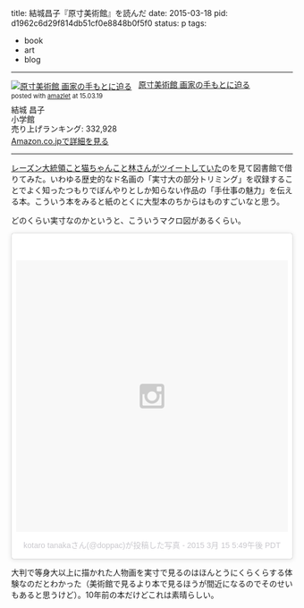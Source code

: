 title: 結城昌子『原寸美術館』を読んだ
date: 2015-03-18
pid: d1962c6d29f814db51cf0e8848b0f5f0
status: p
tags:
- book
- art
- blog
---

<div class="amazlet-box" style="margin-bottom:0px;"><div class="amazlet-image" style="float:left;margin:0px 12px 1px 0px;"><a href="http://www.amazon.co.jp/exec/obidos/ASIN/4096817910/dotimpact-22/ref=nosim/" name="amazletlink" target="_blank"><img src="http://ecx.images-amazon.com/images/I/318CZKKDZYL._SL160_.jpg" alt="原寸美術館 画家の手もとに迫る" style="border: none;" /></a></div><div class="amazlet-info" style="line-height:120%; margin-bottom: 10px"><div class="amazlet-name" style="margin-bottom:10px;line-height:120%"><a href="http://www.amazon.co.jp/exec/obidos/ASIN/4096817910/dotimpact-22/ref=nosim/" name="amazletlink" target="_blank">原寸美術館 画家の手もとに迫る</a><div class="amazlet-powered-date" style="font-size:80%;margin-top:5px;line-height:120%">posted with <a href="http://www.amazlet.com/" title="amazlet" target="_blank">amazlet</a> at 15.03.19</div></div><div class="amazlet-detail">結城 昌子 <br />小学館 <br />売り上げランキング: 332,928<br /></div><div class="amazlet-sub-info" style="float: left;"><div class="amazlet-link" style="margin-top: 5px"><a href="http://www.amazon.co.jp/exec/obidos/ASIN/4096817910/dotimpact-22/ref=nosim/" name="amazletlink" target="_blank">Amazon.co.jpで詳細を見る</a></div></div></div><div class="amazlet-footer" style="clear: left"></div></div>

----

[レーズン大統領こと猫ちゃんこと林さんがツイートしていた][1]のを見て図書館で借りてみた。いわゆる歴史的なド名画の「実寸大の部分トリミング」を収録することでよく知ったつもりでぼんやりとしか知らない作品の「手仕事の魅力」を伝える本。こういう本をみると紙のとくに大型本のちからはものすごいなと思う。

どのくらい実寸なのかというと、こういうマクロ図があるくらい。
<blockquote class="instagram-media" data-instgrm-version="4" style=" background:#FFF; border:0; border-radius:3px; box-shadow:0 0 1px 0 rgba(0,0,0,0.5),0 1px 10px 0 rgba(0,0,0,0.15); margin: 1px; max-width:658px; padding:0; width:99.375%; width:-webkit-calc(100% - 2px); width:calc(100% - 2px);"><div style="padding:8px;"> <div style=" background:#F8F8F8; line-height:0; margin-top:40px; padding:50% 0; text-align:center; width:100%;"> <div style=" background:url(data:image/png;base64,iVBORw0KGgoAAAANSUhEUgAAACwAAAAsCAMAAAApWqozAAAAGFBMVEUiIiI9PT0eHh4gIB4hIBkcHBwcHBwcHBydr+JQAAAACHRSTlMABA4YHyQsM5jtaMwAAADfSURBVDjL7ZVBEgMhCAQBAf//42xcNbpAqakcM0ftUmFAAIBE81IqBJdS3lS6zs3bIpB9WED3YYXFPmHRfT8sgyrCP1x8uEUxLMzNWElFOYCV6mHWWwMzdPEKHlhLw7NWJqkHc4uIZphavDzA2JPzUDsBZziNae2S6owH8xPmX8G7zzgKEOPUoYHvGz1TBCxMkd3kwNVbU0gKHkx+iZILf77IofhrY1nYFnB/lQPb79drWOyJVa/DAvg9B/rLB4cC+Nqgdz/TvBbBnr6GBReqn/nRmDgaQEej7WhonozjF+Y2I/fZou/qAAAAAElFTkSuQmCC); display:block; height:44px; margin:0 auto -44px; position:relative; top:-22px; width:44px;"></div></div><p style=" color:#c9c8cd; font-family:Arial,sans-serif; font-size:14px; line-height:17px; margin-bottom:0; margin-top:8px; overflow:hidden; padding:8px 0 7px; text-align:center; text-overflow:ellipsis; white-space:nowrap;"><a href="https://instagram.com/p/0ROGaourrm/" style=" color:#c9c8cd; font-family:Arial,sans-serif; font-size:14px; font-style:normal; font-weight:normal; line-height:17px; text-decoration:none;" target="_top">kotaro tanakaさん(@doppac)が投稿した写真</a> - <time style=" font-family:Arial,sans-serif; font-size:14px; line-height:17px;" datetime="2015-03-16T00:49:49+00:00">2015 3月 15 5:49午後 PDT</time></p></div></blockquote>
<script async defer src="//platform.instagram.com/en_US/embeds.js"></script>

大判で等身大以上に描かれた人物画を実寸で見るのはほんとうにくらくらする体験なのだとわかった（美術館で見るより本で見るほうが間近になるのでそのせいもあると思うけど）。10年前の本だけどこれは素晴らしい。

[1]:	http://twitter.com/ReeeznD/status/574083983878696960
